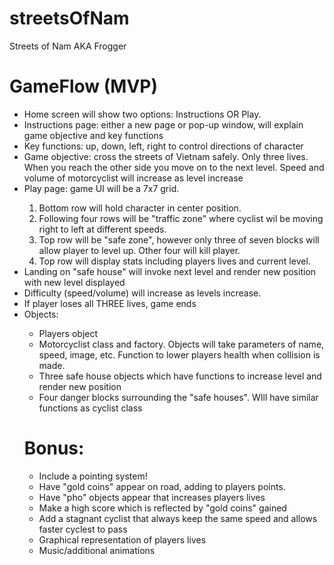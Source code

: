# streetsOfNam
Streets of Nam AKA Frogger


  <h1> GameFlow (MVP) </h1>
<ul>
  <li> Home screen will show two options: Instructions OR Play.</li>
  <li> Instructions page: either a new page or pop-up window, will explain game objective and key functions </li>
  <li> Key functions: up, down, left, right to control directions of character</li>
  <li> Game objective: cross the streets of Vietnam safely. Only three lives. When you reach the other side you move on to the    next level. Speed and volume of motorcyclist will increase as level increase</li> 
  <li> Play page: game UI will be a 7x7 grid.</li> 
        <ol>
          <li>Bottom row will hold character in center position.</li> 
          <li> Following four rows will be "traffic zone" where cyclist wil be moving right to left at different speeds. </li> <li> Top row will be "safe zone", however only three of seven blocks will allow player to level up. Other four will kill player. </li> 
          <li> Top row will display stats including players lives and current level. </li>
    </ol>
 <li> Landing on "safe house" will invoke next level and render new position with new level displayed</li>
 <li> Difficulty (speed/volume) will increase as levels increase.</li>
  <li> If player loses all THREE lives, game ends</li>
  <li>Objects:</li>
  <ul> 
    <li> Players object</li>
    <li> Motorcyclist class and factory. Objects will take parameters of name, speed, image, etc. Function to lower players health when collision is made. </li>
    <li> Three safe house objects which have functions to increase level and render new position</li>
    <li> Four danger blocks surrounding the "safe houses". WIll have similar functions as cyclist class</li>
  </ul>
  <h1> Bonus: </h1>
  <ul> 
    <li> Include a pointing system!</li>
    <li> Have "gold coins" appear on road, adding to players points.</li>
    <li> Have "pho" objects appear that increases players lives</li>
    <li> Make a high score which is reflected by "gold coins" gained </li>
    <li>Add a stagnant cyclist that always keep the same speed and allows faster cyclest to pass</li>
    <li> Graphical representation of players lives</li>
    <li> Music/additional animations </li>
  </ul>


